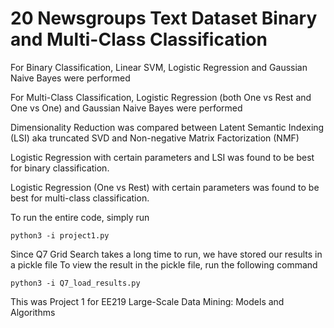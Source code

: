 # 20 Newsgroups Text Dataset Binary and Multi-Class Classification

For Binary Classification, Linear SVM, Logistic Regression and Gaussian Naive Bayes were performed

For Multi-Class Classification, Logistic Regression (both One vs Rest and One vs One) and Gaussian Naive Bayes were performed

Dimensionality Reduction was compared between Latent Semantic Indexing (LSI) aka truncated SVD and Non-negative Matrix Factorization (NMF)

Logistic Regression with certain parameters and LSI was found to be best for binary classification.

Logistic Regression (One vs Rest) with certain parameters was found to be best for multi-class classification.

To run the entire code, simply run 
```
python3 -i project1.py
```

Since Q7 Grid Search takes a long time to run, 
we have stored our results in a pickle file
To view the result in the pickle file, run the following command
```
python3 -i Q7_load_results.py
```

This was Project 1 for EE219 Large-Scale Data Mining: Models and Algorithms
